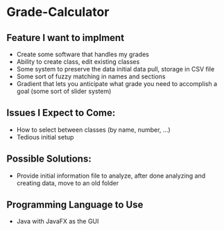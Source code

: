 # Grade-Calculator

## Feature I want to implment
* Create some software that handles my grades
* Ability to create class, edit existing classes
* Some system to preserve the data initial data pull, storage in CSV file
* Some sort of fuzzy matching in names and sections
* Gradient that lets you anticipate what grade you need to accomplish a goal (some sort of slider system)

## Issues I Expect to Come:
* How to select between classes (by name, number, ...)
* Tedious initial setup


## Possible Solutions:
* Provide initial information file to analyze, after done analyzing and creating data, move to an old folder

## Programming Language to Use
* Java with JavaFX as the GUI
